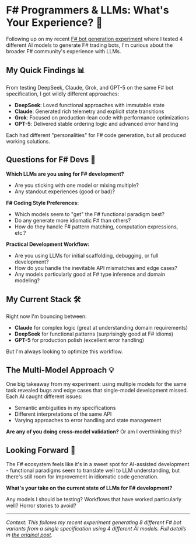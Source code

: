 # F# Programmers & LLMs: What's Your Experience? 🤖

Following up on my recent [F# bot generation experiment](https://www.reddit.com/r/BetfairAiTrading/comments/1n3cbjd/from_one_prompt_to_8_f_bot_variants_ai_code/) where I tested 4 different AI models to generate F# trading bots, I'm curious about the broader F# community's experience with LLMs.

## My Quick Findings 📊

From testing DeepSeek, Claude, Grok, and GPT-5 on the same F# bot specification, I got wildly different approaches:

- **DeepSeek**: Loved functional approaches with immutable state
- **Claude**: Generated rich telemetry and explicit state transitions  
- **Grok**: Focused on production-lean code with performance optimizations
- **GPT-5**: Delivered stable ordering logic and advanced error handling

Each had different "personalities" for F# code generation, but all produced working solutions.

## Questions for F# Devs 🤔

**Which LLMs are you using for F# development?**
- Are you sticking with one model or mixing multiple?
- Any standout experiences (good or bad)?

**F# Coding Style Preferences:**
- Which models seem to "get" the F# functional paradigm best?
- Do any generate more idiomatic F# than others?
- How do they handle F# pattern matching, computation expressions, etc.?

**Practical Development Workflow:**
- Are you using LLMs for initial scaffolding, debugging, or full development?
- How do you handle the inevitable API mismatches and edge cases?
- Any models particularly good at F# type inference and domain modeling?

## My Current Stack 🛠️

Right now I'm bouncing between:
- **Claude** for complex logic (great at understanding domain requirements)
- **DeepSeek** for functional patterns (surprisingly good at F# idioms)
- **GPT-5** for production polish (excellent error handling)

But I'm always looking to optimize this workflow.

## The Multi-Model Approach 💡

One big takeaway from my experiment: using multiple models for the same task revealed bugs and edge cases that single-model development missed. Each AI caught different issues:

- Semantic ambiguities in my specifications
- Different interpretations of the same API
- Varying approaches to error handling and state management

**Are any of you doing cross-model validation?** Or am I overthinking this?

## Looking Forward 🚀

The F# ecosystem feels like it's in a sweet spot for AI-assisted development - functional paradigms seem to translate well to LLM understanding, but there's still room for improvement in idiomatic code generation.

**What's your take on the current state of LLMs for F# development?** 

Any models I should be testing? Workflows that have worked particularly well? Horror stories to avoid?

---

*Context: This follows my recent experiment generating 8 different F# bot variants from a single specification using 4 different AI models. Full details in [the original post](https://www.reddit.com/r/BetfairAiTrading/comments/1n3cbjd/from_one_prompt_to_8_f_bot_variants_ai_code/).*
